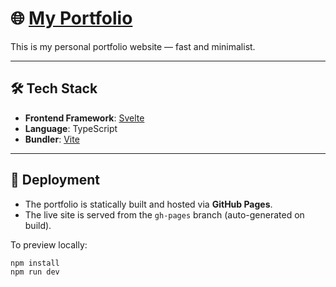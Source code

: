 # 🌐 [My Portfolio](https://rajnishanand.github.io)

This is my personal portfolio website — fast and minimalist. 

---

## 🛠️ Tech Stack

- **Frontend Framework**: [Svelte](https://svelte.dev)
- **Language**: TypeScript
- **Bundler**: [Vite](https://vitejs.dev)

---

## 🚀 Deployment

- The portfolio is statically built and hosted via **GitHub Pages**.
- The live site is served from the `gh-pages` branch (auto-generated on build).

To preview locally:

```bash
npm install
npm run dev
```
